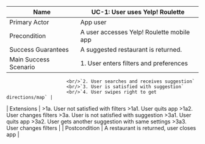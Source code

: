| Name | UC-1: User uses Yelp! Roulette |
| --- | --- |
| Primary Actor | App user |
| Precondition | A user accesses Yelp! Roulette mobile app |
| Success Guarantees | A suggested restaurant is returned. |
| Main Success Scenario | 1. User enters filters and preferences
						  <br/>`2. User searches and receives suggestion`
						  <br/>`3. User is satisfied with suggestion`
						  <br/>`4. User swipes right to get directions/map` |
| Extensions | >1a. User not satisfied with filters
				>1a1. User quits app
				>1a2. User changes filters
			   >3a. User is not satisfied with suggestion
				>3a1. User quits app
				>3a2. User gets another suggestion with same settings
				>3a3. User changes filters |
| Postcondition | A restaurant is returned, user closes app |